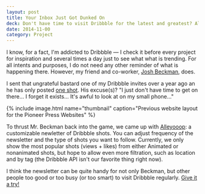 ```yaml
---
layout: post
title: Your Inbox Just Got Dunked On
deck: Don't have time to visit Dribbble for the latest and greatest? Alleyooop allows for customized summaries of the week's best shots.
date: 2014-11-00
category: Project
---
```


I know, for a fact, I'm addicted to Dribbble &mdash; I check it before every project for inspiration and several times a day just to see what what is trending. For all intents and purposes, I do not need any other reminder of what is happening there. However, my friend and co-worker, [Josh Beckman](http://www.andjosh.com), does.

I sent that ungrateful bastard one of my Dribbble invites over a year ago an he has only posted [one shot](https://dribbble.com/shots/1426532-Soundcloud-Logo-Animation?list=searches&amp;offset=0). His excuse(s)? "I just don't have time to get on there... I forget it exists... It's awful to look at on my small phone..." 
   
{% include image.html name="thumbnail" caption="Previous website layout for the Pioneer Press Websites" %}

To thrust Mr. Beckman back into the game, we came up with [Alleyooop](http://www.alleyooop.info): a customizable newletter of Dribbble shots. You can adjust frequency of the newsletter and the type of shots you want to follow. Currently, we only show the most popular shots (views + likes) from either Animated or nonanimated shots, but hope to allow even more filtration, such as location and by tag (the Dribbble API isn't our favorite thing right now).

I think the newsletter can be quite handy for not only Beckman, but other people too good or too busy (or too smart) to visit Dribbble regularly. [Give it a try!](http://www.alleyooop.info)

